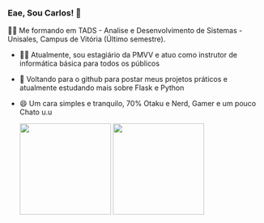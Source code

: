 ### Eae, Sou Carlos! 👋

  :student: Me formando em TADS - Analise e Desenvolvimento de Sistemas - Unisales, Campus de Vitória (Último semestre).

  - :man_teacher: Atualmente, sou estagiário da PMVV e atuo como instrutor de informática básica para todos os públicos 	
  - 🌱 Voltando para o github para postar meus projetos práticos e atualmente estudando mais sobre Flask e Python
  - 😄 Um cara simples e tranquilo, 70% Otaku e Nerd, Gamer e um pouco Chato u.u 
  
  
    <img height="180em" src="https://github-readme-stats.vercel.app/api?username=CarloslFreitas&show_icons=true&theme=algolia"/>
    <img height="180em" src="https://github-readme-stats.vercel.app/api/top-langs/?username=CarloslFreitas&layout=compact&langs_count-16&theme=algolia"/>
  
  
